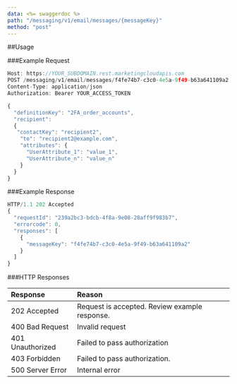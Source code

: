```yaml
---
data: <%= swaggerdoc %>
path: "/messaging/v1/email/messages/{messageKey}"
method: "post"
---
```

##Usage

###Example Request
```js
Host: https://YOUR_SUBDOMAIN.rest.marketingcloudapis.com
POST /messaging/v1/email/messages/f4fe74b7-c3c0-4e5a-9f49-b63a641109a2
Content-Type: application/json
Authorization: Bearer YOUR_ACCESS_TOKEN

{
  "definitionKey": "2FA_order_accounts",
  "recipient":
  {
   "contactKey": "recipient2",
    "to": "recipient2@example.com",
    "attributes": {
      "UserAttribute_1": "value_1",
      "UserAttribute_n": "value_n"
    }
  }
}
```

###Example Response
```js
HTTP/1.1 202 Accepted
{
  "requestId": "239a2bc3-bdcb-4f8a-9e08-28aff9f983b7",
  "errorcode": 0,
  "responses": [
    {
      "messageKey": "f4fe74b7-c3c0-4e5a-9f49-b63a641109a2"
    }
  ]
}
```

###HTTP Responses
<table class="table table-hover">
<thead align="left">
<tr>
<th>Response</th>
<th>Reason</th>
</tr>
</thead>
<tbody>
<tr>
<td>202 Accepted</td>
<td>Request is accepted. Review example response.</td>
</tr>
<tr>
<td>400 Bad Request</td>
<td>Invalid request</td>
</tr>
<tr>
<td>401 Unauthorized</td>
<td>Failed to pass authorization</td>
</tr>
<tr>
<td>403 Forbidden</td>
<td>Failed to pass authorization.</td>
</tr>
<tr>
<td>500 Server Error</td>
<td>Internal error</td>
</tr>
</tbody>
</table>
